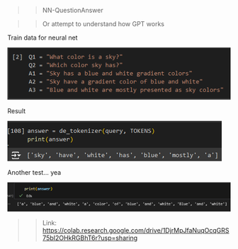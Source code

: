 >> NN-QuestionAnswer

>> Or attempt to understand how GPT works

Train data for neural net

![Train data](https://github.com/AlephVenXm/Main/blob/main/data.png)

Result

![Result](https://github.com/AlephVenXm/Main/blob/main/test_aa.png)

Another test... yea

![Another test... yea](https://github.com/AlephVenXm/Main/blob/main/test_ab.png)

>> Link: https://colab.research.google.com/drive/1DjrMpJfaNuqOcqGRS75bI2OHkRGBhT6r?usp=sharing

